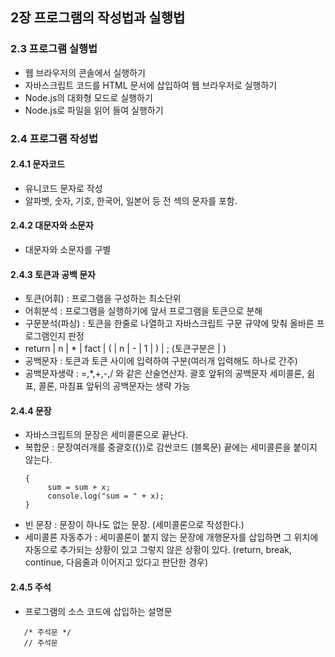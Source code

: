 ## 2장 프로그램의 작성법과 실행법
### 2.3 프로그램 실행법
 - 웹 브라우저의 콘솔에서 실행하기
 - 자바스크립트 코드를 HTML 문서에 삽입하여 웹 브라우저로 실행하기
 - Node.js의 대화형 모드로 실행하기
 - Node.js로 파일을 읽어 들여 실행하기
### 2.4 프로그램 작성법
#### 2.4.1 문자코드
 - 유니코드 문자로 작성
 - 알파벳, 숫자, 기호, 한국어, 일본어 등 전 섹의 문자를 포함.
#### 2.4.2 대문자와 소문자
 - 대문자와 소문자를 구별
#### 2.4.3 토큰과 공백 문자
 - 토큰(어휘) : 프로그램을 구성하는 최소단위
 - 어휘분석 : 프로그램을 실행하기에 앞서 프로그램을 토큰으로 분해
 - 구문분석(파싱) : 토큰을 한줄로 나열하고 자바스크립트 구문 규약에 맞춰 올바른 프로그램인지 판정
 - return | n | * | fact | ( | n | - | 1 | ) | ;  (토큰구분은 | )
 - 공백문자 : 토큰과 토큰 사이에 입력하여 구분(여러개 입력해도 하나로 간주)
 - 공백문자생략 : =,*,+,-,/ 와 같은 산술연산자. 괄호 앞뒤의 공백문자
                  세미콜론, 쉼표, 콜론, 마침표 앞뒤의 공백문자는 생략 가능
#### 2.4.4 문장
 - 자바스크립트의 문장은 세미콜론으로 끝난다.
 - 복합문 : 문장여러개를 중괄호({})로 감싼코드 (블록문)
            끝에는 세미콜른을 붙이지 않는다.
   ```
   {
        sum = sum + x;
        console.log("sum = " + x);
   }
   
   ```
 - 빈 문장 : 문장이 하나도 없는 문장. (세미콜론으로 작성한다.)
 - 세미콜론 자동추가 : 세미콜론이 붙지 않는 문장에 개행문자를 삽입하면 그 위치에 자동으로 추가되는 상황이 있고 그렇지 않은 상황이 있다.
                       (return, break, continue, 다음줄과 이어지고 있다고 판단한 경우)
                       
#### 2.4.5 주석
 - 프로그램의 소스 코드에 삽입하는 설명문
 ```
    /* 주석문 */
    // 주석문
```
 